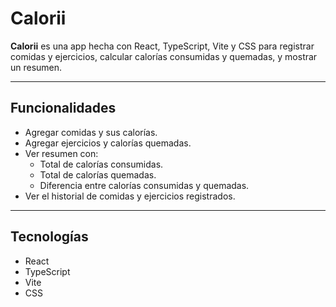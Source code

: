 # Calorii

**Calorii** es una app hecha con React, TypeScript, Vite y CSS para registrar comidas y ejercicios, calcular calorías consumidas y quemadas, y mostrar un resumen.

---

## Funcionalidades

- Agregar comidas y sus calorías.
- Agregar ejercicios y calorías quemadas.
- Ver resumen con:
  - Total de calorías consumidas.
  - Total de calorías quemadas.
  - Diferencia entre calorías consumidas y quemadas.
- Ver el historial de comidas y ejercicios registrados.

---

## Tecnologías

- React
- TypeScript
- Vite
- CSS
